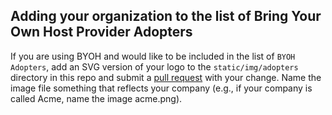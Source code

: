 ## Adding your organization to the list of Bring Your Own Host Provider Adopters

If you are using BYOH and would like to be included in the list of `BYOH Adopters`, add an SVG version of your logo to the `static/img/adopters` directory in this repo and submit a [pull request](https://github.com/vmware-tanzu/cluster-api-provider-bringyourownhost/pulls) with your change. Name the image file something that reflects your company (e.g., if your company is called Acme, name the image acme.png).
